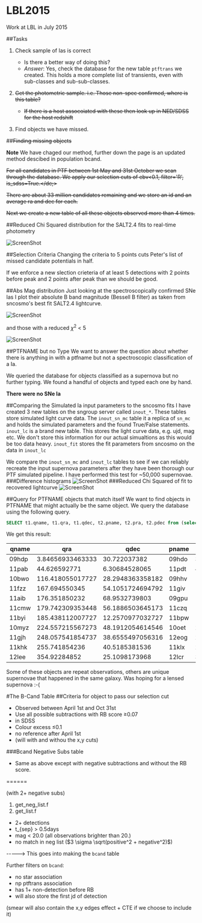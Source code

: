 # LBL2015
Work at LBL in July 2015

##Tasks
1. Check sample of Ias is correct
	
	- Is there a better way of doing this?
     - *Answer*: Yes, check the database for the new table `ptftrans` we created. This holds a more complete list of transients, even with sub-classes and sub-sub-classes.

2. <del>Get the photometric sample. i.e. Those non-spec confirmed, where is this table?</del>

	-  <del>If there is a host assocoiated with these then look up in  NED/SDSS for the host redshift</del>

3. Find objects we have missed.

##<del>Finding missing objects</del>

**Note** We have chaged our method, further down the page is an updated method descibed in population bcand.

<del>For all candidates in PTF between 1st May and 31st October we scan through the database. We apply our selection cuts of ebv<0.1, filter='R', is_sdss=True.</de;>

<del>There are about 33 million candidates remaining and we store an id and an average ra and dec for each.</del>

<del>Next we create a new table of all these objects observed more than 4 times.</del>

##Reduced Chi Squared distribution for the SALT2.4 fits to real-time photometry

![ScreenShot](https://dl.dropboxusercontent.com/u/37570643/LBL_July2015/Chisq_hist.png)

##Selection Criteria
Changing the criteria to 5 points cuts Peter's list of missed candidate potentials in half.

If we enforce a new slection crieteria of at least 5 detections with 2 points before peak and 2 points after peak than we should be good.

##Abs Mag distribution 
Just looking at the spectroscopically confirmed SNe Ias I plot their absolute B band magnitude (Bessell B filter) as taken from sncosmo's best fit SALT2.4 lightcurve.

![ScreenShot](https://dl.dropboxusercontent.com/u/37570643/LBL_July2015/abs_mag_hist.png)

and those with a reduced $\chi^2$ < 5

![ScreenShot](https://dl.dropboxusercontent.com/u/37570643/LBL_July2015/abs_mag_hist_red5.png)

##PTFNAME but no Type
We want to answer the question about whether there is anything in with a ptfname but not a spectroscopic classification of a Ia. 

We queried the database for objects classified as a supernova but no further typing. We found a handful of objects and typed each one by hand. 

**There were no SNe Ia**

##Comparing the Simulated Ia input parameters to the sncosmo fits
I have created 3 new tables on the sngroup server called `inout_*`. These tables store simulated light curve data.
The `inout_sn_mc` table it a replica of `sn_mc` and holds the simulated parameters and the found True/False statements.
`inout_lc` is a brand new table. This stores the light curve data, e.g. ujd, mag etc. We don't store this information for our actual simualtions as this would be too data heavy.
`inout_fit` stores the fit parameters from sncosmo on the data in `inout_lc`

We compare the `inout_sn_mc` and `inout_lc` tables to see if we can reliably recreate the input supernova parameters after they have been thorough our PTF simulated pipeline. I have performed this test for ~50,000 supernovae.
###Difference histograms
![ScreenShot](https://dl.dropboxusercontent.com/u/37570643/LBL_July2015/Diff_Hist.png)
###Reduced Chi Squared of fit to recovered lightcurve
![ScreenShot](https://dl.dropboxusercontent.com/u/37570643/LBL_July2015/inout_redchi2.png)

##Query for PTFNAME objects that match itself
We want to find objects in PTFNAME that might actually be the same object. We query the database using the following query.
```sql
SELECT t1.qname, t1.qra, t1.qdec, t2.pname, t2.pra, t2.pdec from (select ptfname.ptfname AS qname, avg(candidate.ra) AS qra, avg(candidate.dec) AS qdec from ptfname, candidate where ptfname.candidate_id=candidate.id and type=3 group by qname) t1, (select ptfname.ptfname AS pname, avg(candidate.ra) AS pra, avg(candidate.dec) AS pdec from ptfname, candidate where ptfname.candidate_id=candidate.id and type=3 group by pname) t2 where t1.qname!=t2.pname and q3c_join(t1.qra, t1.qdec, t2.pra, t2.pdec, 0.00277) order by qra, qdec;
```
We get this result:

|qname |       qra        |       qdec       | pname |       pra        |       pdec
|------|------------------|------------------|-------|------------------|------------------
|09hdp | 3.84656933463333 |     30.722037382 | 09hdo | 3.84656933463333 |     30.722037382
|11pab |     44.626592771 |    6.30684528065 | 11pdt | 44.6274125285714 | 6.30744218361429
|10bwo | 116.418055017727 | 28.2948363358182 | 09hhv | 116.419909386667 | 28.2963363073333
|11fzz |    167.694550345 | 54.1051724694792 | 11giv | 167.694718892292 | 54.1036960426875
|11aib |    176.351850232 |    68.9532739803 | 09gpu | 176.352413199375 | 68.9519071746875
|11cmw | 179.742309353448 | 56.1886503645173 | 11czq |      179.7401251 | 56.1881194361111
|11byi | 185.438112007727 | 12.2570977032727 | 11bpw | 185.437523118788 | 12.2579958847273
|10myz | 224.557215567273 | 48.1912054614546 | 10oet | 224.559480336667 | 48.1911150336667
|11gjh | 248.057541854737 | 38.6555497056316 | 12eog | 248.058205301053 | 38.6564946971053
|11khk |    255.741854236 |    40.5185381536 | 11klx | 255.741927199231 | 40.5204022789231
|12lee |     354.92284852 |    25.1098173968 | 12lcr |   354.9245924475 | 25.1103071780833

Some of these objects are repeat observations, others are unique supernovae that happened in the same galaxy. Was hoping for a lensed supernova :-(

#The B-Cand Table
##Criteria for object to pass our selection cut

- Observed between April 1st and Oct 31st
- Use all possible subtractions  with RB score ≥0.07
- in SDSS
- Colour excess ≤0.1
- no reference after April 1st
- (will with and withou the x,y cuts)

###Bcand Negative Subs table

- Same as above except with negative subtractions and without the RB score.

======

(with 2+ negative subs)

1. get_neg_list.f
2. get_list.f

- 2+ detections
- t_{sep} > 0.5days
- mag < 20.0 (all observations brighter than 20.)
- no match in neg list ($3 \sigma \sqrt(positive^2 + negative^2)$)

-----> This goes into making the `bcand` table

Further filters on `bcand`:

- no star association
- np ptftrans association
- has 1+ non-detection before RB
- will also store the first jd of detection

(smear will also contain the x,y edges effect + CTE if we choose to include it)